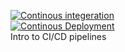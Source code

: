 [![Continous integeration](https://github.com/wp225/ci-cd-intro/actions/workflows/ci.yml/badge.svg)](https://github.com/wp225/ci-cd-intro/actions/workflows/ci.yml) <br>
[![Continous Deployment](https://github.com/wp225/ci-cd-intro/actions/workflows/cd.yaml/badge.svg)](https://github.com/wp225/ci-cd-intro/actions/workflows/cd.yaml) <br>
Intro to CI/CD pipelines
